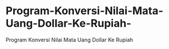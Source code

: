 # Program-Konversi-Nilai-Mata-Uang-Dollar-Ke-Rupiah-
Program Konversi Nilai Mata Uang Dollar Ke Rupiah
